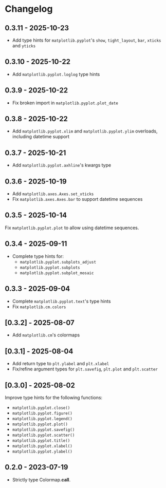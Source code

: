 # Changelog

## 0.3.11 - 2025-10-23

- Add type hints for `matplotlib.pyplot`'s `show`, `tight_layout`, `bar`, `xticks` and `yticks`

## 0.3.10 - 2025-10-22

- Add `matplotlib.pyplot.loglog` type hints

## 0.3.9 - 2025-10-22

- Fix broken import in `matplotlib.pyplot.plot_date`

## 0.3.8 - 2025-10-22

- Add `matplotlib.pyplot.xlim` and `matplotlib.pyplot.ylim` overloads, including datetime support

## 0.3.7 - 2025-10-21

- Add `matplotlib.pyplot.axhline`'s kwargs type

## 0.3.6 - 2025-10-19

- Add `matplotlib.axes.Axes.set_xticks`
- Fix `matplotlib.axes.Axes.bar` to support datetime sequences

## 0.3.5 - 2025-10-14

Fix `matplotlib.pyplot.plot` to allow using datetime sequences.

## 0.3.4 - 2025-09-11

- Complete type hints for:
  - `matplotlib.pyplot.subplots_adjust`
  - `matplotlib.pyplot.subplots`
  - `matplotlib.pyplot.subplot_mosaic`

## 0.3.3 - 2025-09-04

- Complete `matplotlib.pyplot.text`'s type hints
- Fix `matplotlib.cm.colors`

## [0.3.2] - 2025-08-07

- Add `matplotlib.cm`'s colormaps

## [0.3.1] - 2025-08-04

- Add return type to `plt.ylabel` and `plt.xlabel`
- Fix/refine argument types for `plt.savefig`, `plt.plot` and `plt.scatter`

## [0.3.0] - 2025-08-02

Improve type hints for the following functions:

- `matplotlib.pyplot.close()`
- `matplotlib.pyplot.figure()`
- `matplotlib.pyplot.legend()`
- `matplotlib.pyplot.plot()`
- `matplotlib.pyplot.savefig()`
- `matplotlib.pyplot.scatter()`
- `matplotlib.pyplot.title()`
- `matplotlib.pyplot.xlabel()`
- `matplotlib.pyplot.ylabel()`

## 0.2.0 - 2023-07-19

- Strictly type Colormap.**call**.
